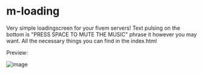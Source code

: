# m-loading
Very simple loadingscreen for your fivem servers! Text pulsing on the bottom is "PRESS SPACE TO MUTE THE MUSIC" phrase it however you may want.
All the necessary things you can find in the index.html

Preview:

![image](https://github.com/MattasLT/m-loading/assets/143275079/1c27567d-4cdf-416c-8c06-f8c23671339e)

